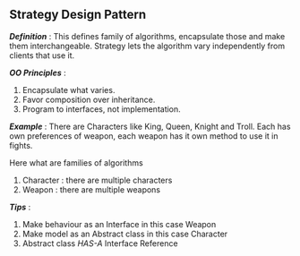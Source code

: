 ## Strategy Design Pattern

***Definition*** : This defines family of algorithms, encapsulate those and make them interchangeable.
Strategy lets the algorithm vary independently from clients that use it.

***OO Principles*** : 
1. Encapsulate what varies.
2. Favor composition over inheritance. 
3. Program to interfaces, not implementation.

***Example*** :
There are Characters like King, Queen, Knight and Troll. Each has own preferences of weapon, each weapon has it own method to use it in fights.

Here what are families of algorithms
1. Character : there are multiple characters 
2. Weapon : there are multiple weapons

***Tips*** :
1. Make behaviour as an Interface in this case Weapon
2. Make model as an Abstract class in this case Character
3. Abstract class _HAS-A_ Interface Reference

